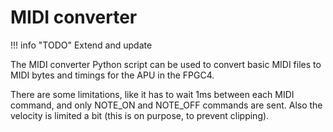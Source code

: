 # MIDI converter

!!! info "TODO"
	Extend and update

The MIDI converter Python script can be used to convert basic MIDI files to MIDI bytes and timings for the APU in the FPGC4.

There are some limitations, like it has to wait 1ms between each MIDI command, and only NOTE_ON and NOTE_OFF commands are sent.
Also the velocity is limited a bit (this is on purpose, to prevent clipping).